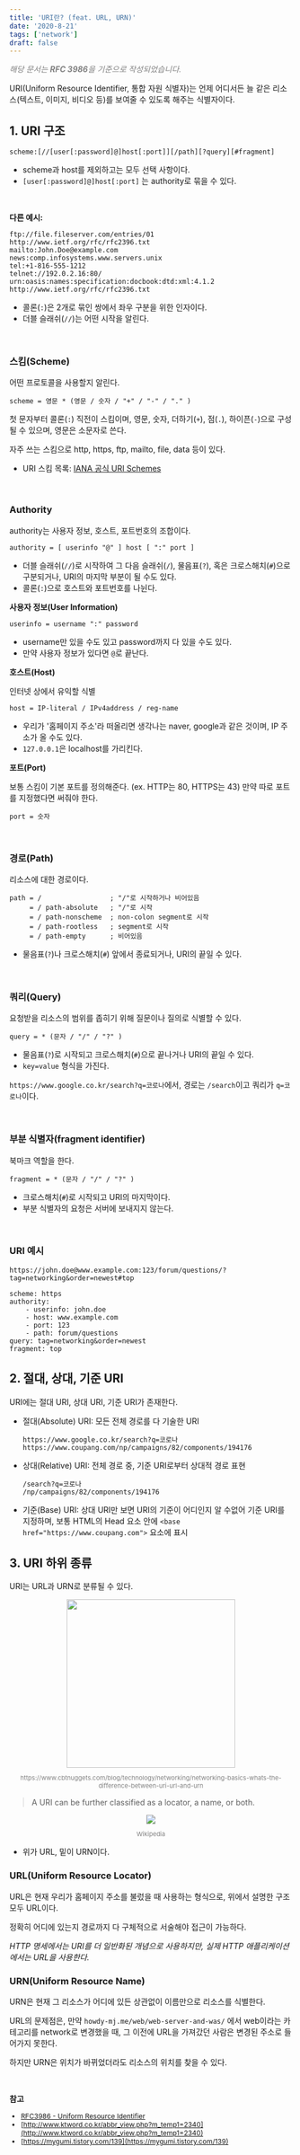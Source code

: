 ```yaml
---
title: 'URI란? (feat. URL, URN)'
date: '2020-8-21'
tags: ['network']
draft: false
---
```


<p style="color: gray; font-style: italic">해당 문서는 <span style="font-weight: bold;">RFC 3986</span>을 기준으로 작성되었습니다.</p>

URI(Uniform Resource Identifier, 통합 자원 식별자)는 언제 어디서든 늘 같은 리소스(텍스트, 이미지, 비디오 등)를 보여줄 수 있도록 해주는 식별자이다.

## 1. URI 구조

```shell
scheme:[//[user[:password]@]host[:port]][/path][?query][#fragment]
```

- scheme과 host를 제외하고는 모두 선택 사항이다.
- `[user[:password]@]host[:port]` 는 authority로 묶을 수 있다.

<br />

**다른 예시:**

```
ftp://file.fileserver.com/entries/01
http://www.ietf.org/rfc/rfc2396.txt
mailto:John.Doe@example.com
news:comp.infosystems.www.servers.unix
tel:+1-816-555-1212
telnet://192.0.2.16:80/
urn:oasis:names:specification:docbook:dtd:xml:4.1.2
http://www.ietf.org/rfc/rfc2396.txt
```

- 콜론(`:`)은 2개로 묶인 쌍에서 좌우 구분을 위한 인자이다.
- 더블 슬래쉬(`//`)는 어떤 시작을 알린다.

<br />

### 스킴(Scheme)

어떤 프로토콜을 사용할지 알린다.

```shell
scheme = 영문 * (영문 / 숫자 / "+" / "-" / "." )
```

첫 문자부터 콜론(`:`) 직전이 스킴이며, 영문, 숫자, 더하기(`+`), 점(`.`), 하이픈(`-`)으로 구성될 수 있으며, 영문은 소문자로 쓴다.

자주 쓰는 스킴으로 http, https, ftp, mailto, file, data 등이 있다.

- URI 스킴 목록: [IANA 공식 URI Schemes](http://www.iana.org/assignments/uri-schemes/uri-schemes.xhtml)

<br />

### Authority

authority는 사용자 정보, 호스트, 포트번호의 조합이다.

```
authority = [ userinfo "@" ] host [ ":" port ]
```

- 더블 슬래쉬(`//`)로 시작하여 그 다음 슬래쉬(`/`), 물음표(`?`), 혹은 크로스해치(`#`)으로 구분되거나, URI의 마지막 부분이 될 수도 있다.
- 콜론(`:`)으로 호스트와 포트번호를 나뉜다.

**사용자 정보(User Information)**

```
userinfo = username ":" password
```

- username만 있을 수도 있고 password까지 다 있을 수도 있다.
- 만약 사용자 정보가 있다면 `@`로 끝난다.

**호스트(Host)**

인터넷 상에서 유익할 식별

```
host = IP-literal / IPv4address / reg-name
```

- 우리가 '홈페이지 주소'라 떠올리면 생각나는 naver, google과 같은 것이며, IP 주소가 올 수도 있다.
- `127.0.0.1`은 localhost를 가리킨다.

**포트(Port)**

보통 스킴이 기본 포트를 정의해준다. (ex. HTTP는 80, HTTPS는 43) 만약 따로 포트를 지정했다면 써줘야 한다.

```
port = 숫자
```

<br />

### 경로(Path)

리소스에 대한 경로이다.

```
path = /                 ; "/"로 시작하거나 비어있음
     = / path-absolute   ; "/"로 시작
     = / path-nonscheme  ; non-colon segment로 시작
     = / path-rootless   ; segment로 시작
     = / path-empty      ; 비어있음
```

- 물음표(`?`)나 크로스해치(`#`) 앞에서 종료되거나, URI의 끝일 수 있다.

<br />

### 쿼리(Query)

요청받을 리소스의 범위를 좁히기 위해 질문이나 질의로 식별할 수 있다.

```shell
query = * (문자 / "/" / "?" )
```

- 물음표(`?`)로 시작되고 크로스해치(`#`)으로 끝나거나 URI의 끝일 수 있다.
- `key=value` 형식을 가진다.

`https://www.google.co.kr/search?q=코로나`에서, 경로는 `/search`이고 쿼리가 `q=코로나`이다.

<br />

### 부분 식별자(fragment identifier)

북마크 역할을 한다.

```shell
fragment = * (문자 / "/" / "?" )
```

- 크로스해치(`#`)로 시작되고 URI의 마지막이다.
- 부분 식별자의 요청은 서버에 보내지지 않는다.

<br />

### URI 예시

`https://john.doe@www.example.com:123/forum/questions/?tag=networking&order=newest#top`

```
scheme: https
authority:
	- userinfo: john.doe
	- host: www.example.com
	- port: 123
	- path: forum/questions
query: tag=networking&order=newest
fragment: top
```

## 2. 절대, 상대, 기준 URI

URI에는 절대 URI, 상대 URI, 기준 URI가 존재한다.

- 절대(Absolute) URI: 모든 전체 경로를 다 기술한 URI

  ```
  https://www.google.co.kr/search?q=코로나
  https://www.coupang.com/np/campaigns/82/components/194176
  ```

- 상대(Relative) URI: 전체 경로 중, 기준 URI로부터 상대적 경로 표현

  ```
  /search?q=코로나
  /np/campaigns/82/components/194176
  ```

- 기준(Base) URI: 상대 URI만 보면 URI의 기준이 어디인지 알 수없어 기준 URI를 지정하며, 보통 HTML의 Head 요소 안에 `<base href="https://www.coupang.com">` 요소에 표시

## 3. URI 하위 종류

URI는 URL과 URN로 분류될 수 있다.

<div style="text-align: center; "><img src="https://www.cbtnuggets.com/blog/wp-content/uploads/2018/11/URI-URL-URN@2x.png" style="width: 300px">
<p style="font-size: 11px; color: gray;">https://www.cbtnuggets.com/blog/technology/networking/networking-basics-whats-the-difference-between-uri-url-and-urn</p></div>

> A URI can be further classified as a locator, a name, or both.

<div style="text-align: center;"><img src="https://user-images.githubusercontent.com/58619071/193441590-5d6b386c-df66-413b-99b4-a3dac93cb131.png">
<p style="font-size: 11px; color: gray;">Wikipedia</p></div>

- 위가 URL, 밑이 URN이다.

### URL(Uniform Resource Locator)

URL은 현재 우리가 홈페이지 주소를 불렀을 때 사용하는 형식으로, 위에서 설명한 구조 모두 URL이다.

정확히 어디에 있는지 경로까지 다 구체적으로 서술해야 접근이 가능하다.

_HTTP 명세에서는 URI를 더 일반화된 개념으로 사용하지만, 실제 HTTP 애플리케이션에서는 URL을 사용한다._

### URN(Uniform Resource Name)

URN은 현재 그 리소스가 어디에 있든 상관없이 이름만으로 리소스를 식별한다.

URL의 문제점은, 만약 `howdy-mj.me/web/web-server-and-was/` 에서 web이라는 카테고리를 network로 변경했을 때, 그 이전에 URL을 가져갔던 사람은 변경된 주소로 들어가지 못한다.

하지만 URN은 위치가 바뀌었더라도 리소스의 위치를 찾을 수 있다.

<br />

**참고**

<div style="font-size: 12px;">

- [RFC3986 - Uniform Resource Identifier](https://tools.ietf.org/pdf/rfc3986.pdf)
- [http://www.ktword.co.kr/abbr_view.php?m_temp1=2340](http://www.ktword.co.kr/abbr_view.php?m_temp1=2340)
- [https://mygumi.tistory.com/139](https://mygumi.tistory.com/139)

</div>
